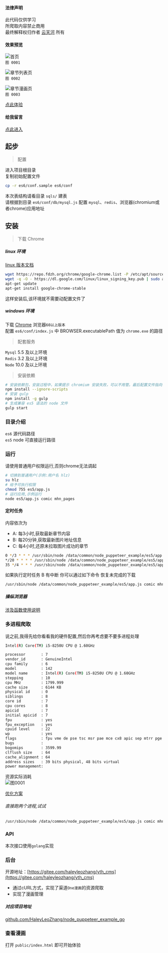 #### 法律声明
此代码仅供学习  
所爬取内容禁止商用  
最终解释权归作者 [云天河](https://github.com/haleyleozhang) 所有  

#### 效果预览
![首页](./readme_intro/imgs/preview_index.png)  
`图 0001`  

![章节列表页](./readme_intro/imgs/preview_chapter.png)  
`图 0002`  

![章节漫画页](./readme_intro/imgs/preview_detail.png)  
`图 0003`  

[点此体验](http://comic.pre.hlzblog.top/)  

#### 给我留言
[点此进入](http://www.hlzblog.top/board)  

## 起步

> 配置

进入项目根目录  
复制初始配置文件  

~~~bash
cp -r es6/conf.sample es6/conf
~~~

本次表结构请看目录 `sqls/` 建表  
请根据到目录 `es6/conf/db/mysql.js` 配置 `mysql`、`redis`、浏览器(chromium或者chrome)应用地址


## 安装

> 下载 Chrome 

##### linux 环境

[linux 版本文档](https://www.cnblogs.com/hbsygfz/p/8409517.html)  

~~~bash
wget https://repo.fdzh.org/chrome/google-chrome.list -P /etc/apt/sources.list.d/
wget -q -O - https://dl.google.com/linux/linux_signing_key.pub | sudo apt-key add -
apt-get update
apt-get install google-chrome-stable
~~~

这样安装后,该环境就不需要动配置文件了  

##### windows 环境

下载 [Chrome](https://www.google.cn/intl/zh-CN/chrome/) 浏览器`60以上版本`  
配置 `es6/conf/index.js` 中 BROWSER.executablePath 值为 `chrome.exe` 的路径  



> 配套服务

`Mysql` 5.5 及以上环境  
`Redis` 3.2 及以上环境  
`Node` 10.0 及以上环境

> 安装依赖

~~~bash
# 安装依赖包，安装过程中，如果提示 chromium 安装失败，可以不用管。最后配置文件指向你的 chrome.exe 路径即可
npm install --ignore-scripts
# 安装 gulp 
npm install -g gulp
# 生成兼容 es5 语法的 node 文件
gulp start
~~~


### 目录介绍

`es6` 源代码路径  
`es5` node 可直接运行路径  

### 运行
请使用普通用户权限运行,否则chrome无法调起  

~~~bash
# 切换到普通用户(示例:用户名 hlz)
su hlz
# 给予可执行权限
chmod 755 es5/app.js
# 运行应用,示例运行 
node es5/app.js comic mhn_pages
~~~

#### 定时任务
内容依次为

- A: 每3小时,获取最新章节内容
- B: 每20分钟,获取最新图片地址信息
- C: 每4小时,还原未拉取图片成功的章节

~~~bash
0 */3 * * * /usr/sbin/node /data/common/node_puppeteer_example/es5/app.js comic mhn_pages >> /dev/null 2>&1
*/20 * * * * /usr/sbin/node /data/common/node_puppeteer_example/es5/app.js comic mhn_images >> /dev/null 2>&1
35 */4 * * * /usr/sbin/node /data/common/node_puppeteer_example/es5/app.js comic mhn_clear >> /dev/null 2>&1
~~~

如果执行定时任务 B 有中断 你可以通过如下命令 恢复未完成的下载

~~~bash
/usr/sbin/node /data/common/node_puppeteer_example/es5/app.js comic mhn_clear
~~~

##### 操纵浏览器
[涉及函数使用说明](https://www.jianshu.com/p/aa2159356fbd)  

### 多进程爬取
说之前,我得先给你看看我的硬件配置,然后你再考虑要不要多进程处理  

~~~bash
Intel(R) Core(TM) i5-8250U CPU @ 1.60GHz
~~~

~~~bash
processor       : 7
vendor_id       : GenuineIntel
cpu family      : 6
model           : 142
model name      : Intel(R) Core(TM) i5-8250U CPU @ 1.60GHz
stepping        : 10
cpu MHz         : 1799.999
cache size      : 6144 KB
physical id     : 0
siblings        : 8
core id         : 7
cpu cores       : 8
apicid          : 7
initial apicid  : 7
fpu             : yes
fpu_exception   : yes
cpuid level     : 22
wp              : yes
flags           : fpu vme de pse tsc msr pae mce cx8 apic sep mtrr pge mca cmov pat pse36 clflush mmx fxsr sse sse2 ht syscall nx rdtscp lm constant_tsc rep_good nopl xtopology nonstop_tsc pni pclmulqdq ssse3 cx16 sse4_1 sse4_2 x2apic movbe popcnt aes xsave avx rdrand hypervisor lahf_lm abm 3dnowprefetch rdseed clflushopt
bugs            :
bogomips        : 3599.99
clflush size    : 64
cache_alignment : 64
address sizes   : 39 bits physical, 48 bits virtual
power management:
~~~



资源实际消耗  
![图0001](readme_intro/imgs/resource_occupancy_rate.png)  

[优化方案](https://blog.it2048.cn/article-puppeteer-speed-up/)  

###### 直接跑两个进程,试试

~~~bash
/usr/sbin/node /data/common/node_puppeteer_example/es5/app.js comic mhn_images  >> /dev/null 2>&1
~~~

### API
本次接口使用`golang`实现  

### 后台
开源地址：[https://gitee.com/haleyleozhang/yth_cms](https://gitee.com/haleyleozhang/yth_cms)  
- 通过cURL方式，实现了渠道`One漫画`的资源爬取  
- 实现了漫画管理

##### 对应项目地址
[github.com/HaleyLeoZhang/node_puppeteer_example_go](https://github.com/HaleyLeoZhang/node_puppeteer_example_go)  

### 查看漫画

打开 `public/index.html` 即可开始体验

